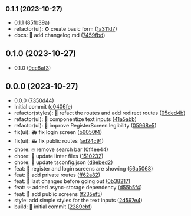 ## <small>0.1.1 (2023-10-27)</small>

* 0.1.1 ([85fb39a](https://github.com/donatobm/Thought-Keeper-Frontend/commit/85fb39a))
* refactor(ui): :recycle: create basic form ([1a311d7](https://github.com/donatobm/Thought-Keeper-Frontend/commit/1a311d7))
* docs: :memo: add changelog.md ([7459fbd](https://github.com/donatobm/Thought-Keeper-Frontend/commit/7459fbd))



## 0.1.0 (2023-10-27)

* 0.1.0 ([9cc8af3](https://github.com/donatobm/Thought-Keeper-Frontend/commit/9cc8af3))



## 0.0.0 (2023-10-27)

* 0.0.0 ([7350d44](https://github.com/donatobm/Thought-Keeper-Frontend/commit/7350d44))
* Initial commit ([c0406fe](https://github.com/donatobm/Thought-Keeper-Frontend/commit/c0406fe))
* refactor(styles): :lipstick: refact the routes and add redirect routes ([05ded4b](https://github.com/donatobm/Thought-Keeper-Frontend/commit/05ded4b))
* refactor(ui): :art: componentize text inputs ([41a5abb](https://github.com/donatobm/Thought-Keeper-Frontend/commit/41a5abb))
* refactor(ui): :art: improve RegisterScreen legibility ([05968e5](https://github.com/donatobm/Thought-Keeper-Frontend/commit/05968e5))
* fix(ui): :ambulance: fix login screen ([b6050f4](https://github.com/donatobm/Thought-Keeper-Frontend/commit/b6050f4))
* fix(ui): :ambulance: fix public routes ([ad24c91](https://github.com/donatobm/Thought-Keeper-Frontend/commit/ad24c91))
* chore: :fire: remove search bar ([0f4ee44](https://github.com/donatobm/Thought-Keeper-Frontend/commit/0f4ee44))
* chore: :wrench: update linter files ([1510232](https://github.com/donatobm/Thought-Keeper-Frontend/commit/1510232))
* chore: :wrench: update tsconfig.json ([d8ebed2](https://github.com/donatobm/Thought-Keeper-Frontend/commit/d8ebed2))
* feat: :bug: register and login screens are showing ([56a5068](https://github.com/donatobm/Thought-Keeper-Frontend/commit/56a5068))
* feat: :lipstick: add private routes ([ff62a82](https://github.com/donatobm/Thought-Keeper-Frontend/commit/ff62a82))
* feat: :poop: last changes before going out ([0b38217](https://github.com/donatobm/Thought-Keeper-Frontend/commit/0b38217))
* feat: :sparkles: added async-storage dependency ([d55b5f4](https://github.com/donatobm/Thought-Keeper-Frontend/commit/d55b5f4))
* feat: :truck: add public screens ([f235ef5](https://github.com/donatobm/Thought-Keeper-Frontend/commit/f235ef5))
* style: add simple styles for the text inputs ([2d597e4](https://github.com/donatobm/Thought-Keeper-Frontend/commit/2d597e4))
* build: :tada: initial commit ([2289ebf](https://github.com/donatobm/Thought-Keeper-Frontend/commit/2289ebf))




